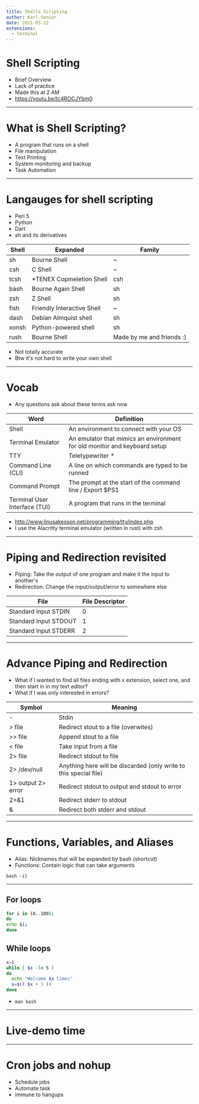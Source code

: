 ```yaml
---
title: Shells Scripting
author: Karl.Senior
date: 2021-03-22
extensions:
  - terminal
---
```


# Shell Scripting
 - Brief Overview
 - Lack of practice
 - Made this at 2 AM
 - https://youtu.be/tc4ROCJYbm0

---

# What is Shell Scripting?
  - A program that runs on a shell
  - File manipulation
  - Text Printing
  - System monitoring and backup
  - Task Automation

---

# Langauges for shell scripting
  - Perl 5
  - Python
  - Dart
  - sh and its derivatives

| Shell | Expanded                    | Family                    |
|-------|-----------------------------|---------------------------|
| sh    | Bourne Shell                | ~                         |
| csh   | C Shell                     | ~                         |
| tcsh  | *TENEX Copmeletion Shell    | csh                       |
| bash  | Bourne Again Shell          | sh                        |
| zsh   | Z Shell                     | sh                        |
| fish  | Friendly Interactive Shell  | ~                         |
| dash  | Debian Almquist shell       | sh                        |
| xonsh | Python-powered shell        | sh                        |
| rush  | Bourne Shell                | Made by me and friends :) |

* Not totally accurate
* Btw it's not hard to write your own shell

---

# Vocab
  - Any questions ask about these terms ask now

| Word                          | Definition                                                                |
|-------------------------------|---------------------------------------------------------------------------|
| Shell                         | An environment to connect with your OS                                    |
| Terminal Emulator             | An emulator that mimics an environment for old monitor and keyboard setup |
| TTY                           | Teletypewriter *                                                          |
| Command Line (CLI)            | A line on which commands are typed to be runned                           |
| Command Prompt                | The prompt at the start of the command line / Export $PS1                 |
| Terminal User Interface (TUI) | A program that runs in the terminal                                       |

* http://www.linusakesson.net/programming/tty/index.php
* I use the Alacritty terminal emulator (written in rust) with zsh

---

# Piping and Redirection revisited
  - Piping: Take the output of one program and make it the input to another's
  - Redirection: Change the input/output/error to somewhere else

| File                  | File Descriptor |
|-----------------------|-----------------|
| Standard Input STDIN  | 0               |
| Standard Input STDOUT | 1               |
| Standard Input STDERR | 2               |

---

# Advance Piping and Redirection
  - What if I wanted to find all files ending with x extension, select one, and then start in in my text editor?
  - What if I was only interested in errors?

| Symbol             | Meaning                                                           |
|--------------------|-------------------------------------------------------------------|
| -                  | Stdin                                                             |
| > file             | Redirect stout to a file (overwites)                              |
| >> file            | Append stout to a file                                            |
| < file             | Take input from a file                                            |
| 2> file            | Redirect stdout to file                                           |
| 2> /dev/null       | Anything here will be discarded (only write to this special file) |
| 1> output 2> error | Redirect stdout to output and stdout to error                     |
| 2>&1               | Redirect stderr to stdout                                         |
| \&                 | Redirect both stderr and stdout                                   |


---

# Functions, Variables, and Aliases
  - Alias: Nicknames that will be expanded by bash (shortcut)
  - Functions: Contain logic that can take arguments

```terminal8
bash -il
```
---

## For loops
```bash
for i in (0..100);
do
echo $i;
done
```

## While loops
```bash
x=1
while [ $x -le 5 ]
do
  echo "Welcome $x times"
  x=$(( $x + 1 ))
done
```

- `man bash`

---

# Live-demo time

---

# Cron jobs and nohup
  - Schedule jobs
  - Automate task
  - immune to hangups
